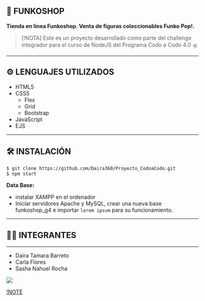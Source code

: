 ## 🚀 FUNKOSHOP

**Tienda en línea Funkoshop. Venta de figuras coleccionables Funko Pop!.**

> [!NOTA]
> Este es un proyecto desarrollado como parte del challenge integrador para el curso de NodeJS del Programa Codo a Codo 4.0 🛸

***

## ⚙️ LENGUAJES UTILIZADOS

- HTML5 
- CSS5
  - Flex
  - Grid
  - Bootstrap
- JavaScript
- EJS

***

## 🛠️ INSTALACIÓN 
```
$ git clone https://github.com/Daira360/Proyecto_CodoaCodo.git
$ npm start
```

**Data Base:**
- instalar XAMPP en el ordenador
- Iniciar servidores Apache y MySQL, crear una nueva base funkoshop_g4 e importar ```lorem ipsum``` para su funcionamiento.

***

## 👨‍💻 INTEGRANTES
***
- Daira	Tamara Barreto
- Carla	Flores
- Sasha Nahuel	Rocha

![](public/Assets/Img/branding/logo_light_horizontal.svg)


[!NOTE](Hola)

